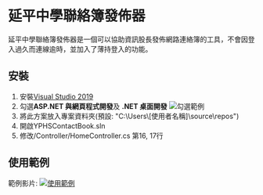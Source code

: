 # 延平中學聯絡簿發佈器

延平中學聯絡簿發佈器是一個可以協助資訊股長發佈網路連絡簿的工具，不會因登入過久而連線逾時，並加入了薄持登入的功能。

## 安裝

1. 安裝[Visual Studio 2019](https://visualstudio.microsoft.com/thank-you-downloading-visual-studio/?sku=Community&rel=16)
2. 勾選**ASP.NET 與網頁程式開發**及 **.NET 桌面開發** ![勾選範例](InstallVisualStudio.jpg)
3. 將此方案放入專案資料夾(預設: "C:\\Users\\\[使用者名稱\]\\source\\repos")
4. 開啟YPHSContactBook.sln
5. 修改/Controller/HomeController.cs 第16, 17行

## 使用範例

範例影片:
[![使用範例](https://img.youtube.com/vi/9ZF_qOAychw/0.jpg)](https://youtu.be/Hlv6cfXyYmE)
